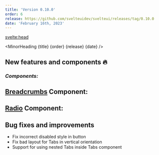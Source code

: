 ```yaml
---
title: 'Version 0.10.0'
order: 6
release: https://github.com/svelteuidev/svelteui/releases/tag/0.10.0
date: 'February 16th, 2023'
---
```


<script>
	import { Demo, BreadcrumbsDemos, RadioDemos, } from '@svelteuidev/demos';
	import { MinorHeading } from '$lib/components';
	import { base } from '$app/paths';
</script>

<svelte:head>

  <title>{title} - SvelteUI</title>
</svelte:head>

<MinorHeading {title} {order} {release} {date} />

## New features and components 🔥

### _Components:_

## [Breadcrumbs]({base}/core/breadcrumbs) Component:

<Demo demo={BreadcrumbsDemos.usage} codeVisible={true} />

## [Radio]({base}/core/radio) Component:

<Demo demo={RadioDemos.configurator} codeVisible={true} />

## Bug fixes and improvements

- Fix incorrect disabled style in button
- Fix bad layout for Tabs in vertical orientation
- Support for using nested Tabs inside Tabs component
